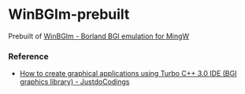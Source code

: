 WinBGIm-prebuilt
================
Prebuilt of [WinBGIm - Borland BGI emulation for MingW](https://winbgim.codecutter.org/)

### Reference
- [How to create graphical applications using Turbo C++ 3.0 IDE (BGI graphics library) - JustdoCodings](https://justdocodings.blogspot.com/2018/01/how-to-create-graphical-applications.html)
